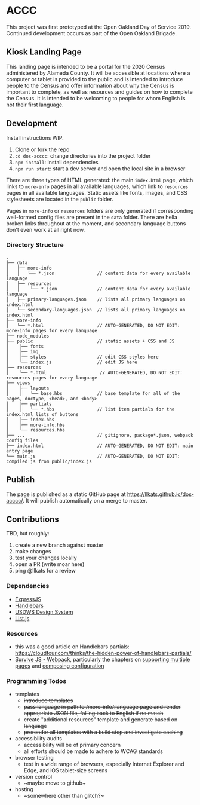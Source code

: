 ACCC
=================

This project was first prototyped at the Open Oakland Day of Service 2019. Continued development occurs as part of the Open Oakland Brigade.

Kiosk Landing Page
------------

This landing page is intended to be a portal for the 2020 Census administered by Alameda County. It will be accessible at locations where a computer or tablet is provided to the public and is intended to introduce people to the Census and offer information about why the Census is important to complete, as well as resources and guides on how to complete the Census. It is intended to be welcoming to people for whom English is not their first language.

## Development

Install instructions WIP.

1. Clone or fork the repo
1. `cd dos-acccc`: change directories into the project folder
1. `npm install`: install dependencies
1. `npm run start`: start a dev server and open the local site in a browser

There are three types of HTML generated: the main `index.html` page, which links to `more-info` pages in all available languages, which link to `resources` pages in all available languages. Static assets like fonts, images, and CSS stylesheets are located in the `public` folder.

Pages in `more-info` or `resources` folders are only generated if corresponding well-formed config files are present in the `data` folder. There are hella broken links throughout at the moment, and secondary language buttons don't even work at all right now.

### Directory Structure
```
.
├── data
│   ├── more-info
│   │   └── *.json                // content data for every available language
│   ├── resources
│   │    └── *.json               // content data for every available language
│   ├── primary-languages.json    // lists all primary languages on index.html
│   └── secondary-languages.json  // lists all primary languages on index.html
├── more-info
│   └── *.html                    // AUTO-GENERATED, DO NOT EDIT: more-info pages for every language
├── node_modules
├── public                        // static assets + CSS and JS
│    ├── fonts
│    ├── img
│    ├── styles                   // edit CSS styles here
│    └── index.js                 // edit JS here
├── resources
│    └── *.html                    // AUTO-GENERATED, DO NOT EDIT: resources pages for every language
├── views
│    ├── layouts
│    │   └── base.hbs             // base template for all of the pages, doctype, <head>, and <body>
│    ├── partials
│    │   └── *.hbs                // list item partials for the index.html lists of buttons
│    ├── index.hbs
│    ├── more-info.hbs
│    └── resources.hbs
├── ...                           // gitignore, package*.json, webpack config files
├── index.html                    // AUTO-GENERATED, DO NOT EDIT: main entry page
└── main.js                       // AUTO-GENERATED, DO NOT EDIT: compiled js from public/index.js
```

## Publish

The page is published as a static GitHub page at https://llkats.github.io/dos-acccc/. It will publish automatically on a merge to master.

## Contributions

TBD, but roughly:
1. create a new branch against master
1. make changes
1. test your changes locally
1. open a PR (write moar here)
1. ping @llkats for a review

### Dependencies
- [ExpressJS](https://expressjs.com/)
- [Handlebars](http://handlebarsjs.com/)
- [USDWS Design System](https://designsystem.digital.gov)
- [List.js](https://listjs.com)

### Resources
- this was a good article on Handlebars partials: https://cloudfour.com/thinks/the-hidden-power-of-handlebars-partials/
- [Survive JS - Webpack](https://survivejs.com/webpack/), particularly the chapters on [supporting multiple pages](https://survivejs.com/webpack/output/multiple-pages/) and [composing configuration](https://survivejs.com/webpack/developing/composing-configuration/)

### Programming Todos
- templates
  - ~~introduce templates~~
  - ~~pass language in path to /more-info/:language page and render appropriate JSON file, falling back to English if no match~~
  - ~~create "additional resources" template and generate based on language~~
  - ~~prerender all templates with a build step and investigate caching~~
- accessibility audits
  - accessibility will be of primary concern
  - all efforts should be made to adhere to WCAG standards
- browser testing
  - test in a wide range of browsers, especially Internet Explorer and Edge, and iOS tablet-size screens
- version control
  - ~maybe move to github~
- hosting
  - ~somewhere other than glitch?~
